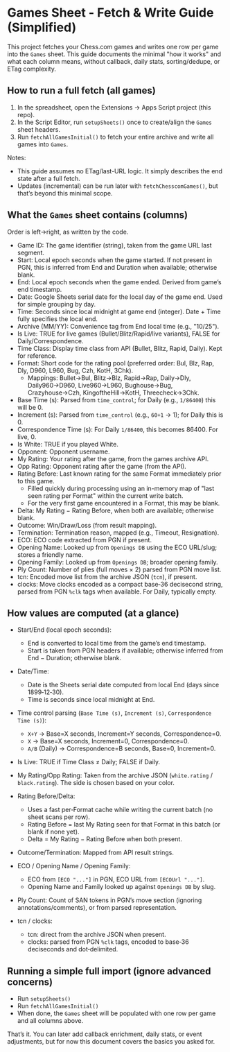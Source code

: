 # Games Sheet - Fetch & Write Guide (Simplified)

This project fetches your Chess.com games and writes one row per game into the `Games` sheet. This guide documents the minimal "how it works" and what each column means, without callback, daily stats, sorting/dedupe, or ETag complexity.

## How to run a full fetch (all games)

1) In the spreadsheet, open the Extensions → Apps Script project (this repo).  
2) In the Script Editor, run `setupSheets()` once to create/align the `Games` sheet headers.  
3) Run `fetchAllGamesInitial()` to fetch your entire archive and write all games into `Games`.

Notes:
- This guide assumes no ETag/last-URL logic. It simply describes the end state after a full fetch.  
- Updates (incremental) can be run later with `fetchChesscomGames()`, but that’s beyond this minimal scope.

## What the `Games` sheet contains (columns)

Order is left→right, as written by the code.

- Game ID: The game identifier (string), taken from the game URL last segment.
- Start: Local epoch seconds when the game started. If not present in PGN, this is inferred from End and Duration when available; otherwise blank.
- End: Local epoch seconds when the game ended. Derived from game’s end timestamp.
- Date: Google Sheets serial date for the local day of the game end. Used for simple grouping by day.
- Time: Seconds since local midnight at game end (integer). Date + Time fully specifies the local end.
- Archive (MM/YY): Convenience tag from End local time (e.g., "10/25").
- Is Live: TRUE for live games (Bullet/Blitz/Rapid/live variants), FALSE for Daily/Correspondence.
- Time Class: Display time class from API (Bullet, Blitz, Rapid, Daily). Kept for reference.
- Format: Short code for the rating pool (preferred order: Bul, Blz, Rap, Dly, D960, L960, Bug, Czh, KotH, 3Chk).
  - Mappings: Bullet→Bul, Blitz→Blz, Rapid→Rap, Daily→Dly, Daily960→D960, Live960→L960, Bughouse→Bug, Crazyhouse→Czh, KingoftheHill→KotH, Threecheck→3Chk.
- Base Time (s): Parsed from `time_control`; for Daily (e.g., `1/86400`) this will be 0.
- Increment (s): Parsed from `time_control` (e.g., `60+1` → 1); for Daily this is 0.
- Correspondence Time (s): For Daily `1/86400`, this becomes 86400. For live, 0.
- Is White: TRUE if you played White.
- Opponent: Opponent username.
- My Rating: Your rating after the game, from the games archive API.
- Opp Rating: Opponent rating after the game (from the API).
- Rating Before: Last known rating for the same Format immediately prior to this game.  
  - Filled quickly during processing using an in-memory map of "last seen rating per Format" within the current write batch.  
  - For the very first game encountered in a Format, this may be blank.
- Delta: My Rating − Rating Before, when both are available; otherwise blank.
- Outcome: Win/Draw/Loss (from result mapping).
- Termination: Termination reason, mapped (e.g., Timeout, Resignation).
- ECO: ECO code extracted from PGN if present.
- Opening Name: Looked up from `Openings DB` using the ECO URL/slug; stores a friendly name.
- Opening Family: Looked up from `Openings DB`; broader opening family.
- Ply Count: Number of plies (full moves × 2) parsed from PGN move list.
- tcn: Encoded move list from the archive JSON (`tcn`), if present.
- clocks: Move clocks encoded as a compact base‑36 decisecond string, parsed from PGN `%clk` tags when available. For Daily, typically empty.

## How values are computed (at a glance)

- Start/End (local epoch seconds):
  - End is converted to local time from the game’s end timestamp.  
  - Start is taken from PGN headers if available; otherwise inferred from End − Duration; otherwise blank.

- Date/Time:
  - Date is the Sheets serial date computed from local End (days since 1899‑12‑30).  
  - Time is seconds since local midnight at End.

- Time control parsing (`Base Time (s)`, `Increment (s)`, `Correspondence Time (s)`):
  - `X+Y` → Base=X seconds, Increment=Y seconds, Correspondence=0.
  - `X` → Base=X seconds, Increment=0, Correspondence=0.
  - `A/B` (Daily) → Correspondence=B seconds, Base=0, Increment=0.

- Is Live: TRUE if Time Class ≠ Daily; FALSE if Daily.

- My Rating/Opp Rating: Taken from the archive JSON (`white.rating` / `black.rating`). The side is chosen based on your color.

- Rating Before/Delta:
  - Uses a fast per‑Format cache while writing the current batch (no sheet scans per row).  
  - Rating Before = last My Rating seen for that Format in this batch (or blank if none yet).  
  - Delta = My Rating − Rating Before when both present.

- Outcome/Termination: Mapped from API result strings.

- ECO / Opening Name / Opening Family:
  - ECO from `[ECO "..."]` in PGN, ECO URL from `[ECOUrl "..."]`.  
  - Opening Name and Family looked up against `Openings DB` by slug.

- Ply Count: Count of SAN tokens in PGN’s move section (ignoring annotations/comments), or from parsed representation.

- tcn / clocks:
  - tcn: direct from the archive JSON when present.  
  - clocks: parsed from PGN `%clk` tags, encoded to base‑36 deciseconds and dot‑delimited.

## Running a simple full import (ignore advanced concerns)

- Run `setupSheets()`  
- Run `fetchAllGamesInitial()`  
- When done, the `Games` sheet will be populated with one row per game and all columns above.

That’s it. You can later add callback enrichment, daily stats, or event adjustments, but for now this document covers the basics you asked for.

